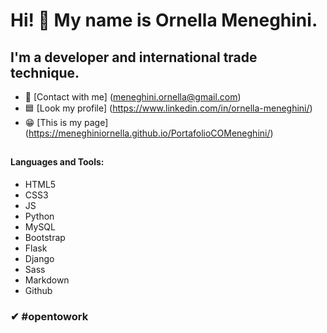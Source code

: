 # Hi! 👋 My name is Ornella Meneghini.
## I'm a developer and international trade technique.
- 💬 [Contact with me] (meneghini.ornella@gmail.com)
- 🟦 [Look my profile] (https://www.linkedin.com/in/ornella-meneghini/)
- 😁 [This is my page] (https://meneghiniornella.github.io/PortafolioCOMeneghini/)
##
#### Languages and Tools:
- HTML5
- CSS3
- JS
- Python
- MySQL
- Bootstrap
- Flask
- Django
- Sass
- Markdown
- Github

### ✔ #opentowork


<!--
**MeneghiniOrnella/MeneghiniOrnella** is a ✨ _special_ ✨ repository because its `README.md` (this file) appears on your GitHub profile.

Here are some ideas to get you started:

- 🔭 I’m currently working on ...
- 🌱 I’m currently learning ...
- 👯 I’m looking to collaborate on ...
- 🤔 I’m looking for help with ...
- 💬 Ask me about ...
- ...
- 😄 Pronouns: ...
- ⚡ Fun fact: ...
-->
